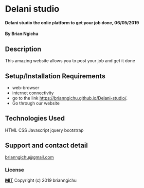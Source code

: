 # Delani studio
#### Delani studio the onlie platform to get your job done, 06/05/2019
#### By **Brian Ngichu**
## Description
 This amazing website allows you to post your job and get it done
## Setup/Installation Requirements
* web-browser
* internet connectivity
* go to the link https://brianngichu.github.io/Delani-studio/.
* Go through our website

## Technologies Used
 HTML CSS  Javascript jquery bootstrap
## Support and contact detail
brianngichu@gmail.com
### License
**[MIT](https://github.com/brianngichu/Delani-studio-edited/blob/master/LICENSE)**
Copyright (c) 2019 brianngichu
